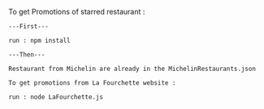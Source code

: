 ﻿To get Promotions of starred restaurant : 

	---First--- 

	run : npm install
	
	---Then---

	Restaurant from Michelin are already in the MichelinRestaurants.json
								
	To get promotions from La Fourchette website : 

	run : node LaFourchette.js
